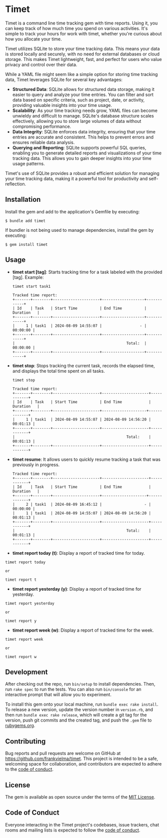 # Timet

Timet is a command line time tracking gem with time reports. Using it, you can keep track of how much time you spend on various activities. It's simple to track your hours for work with timet, whether you're curious about how you allocate your time.

Timet utilizes SQLite to store your time tracking data. This means your data is stored locally and securely, with no need for external databases or cloud storage. This makes Timet lightweight, fast, and perfect for users who value privacy and control over their data.


While a YAML file might seem like a simple option for storing time tracking data, Timet leverages SQLite for several key advantages:

- **Structured Data**: SQLite allows for structured data storage, making it easier to query and analyze your time entries. You can filter and sort data based on specific criteria, such as project, date, or activity, providing valuable insights into your time usage.
- **Scalability**: As your time tracking needs grow, YAML files can become unwieldy and difficult to manage. SQLite's database structure scales effectively, allowing you to store large volumes of data without compromising performance.
- **Data Integrity**: SQLite enforces data integrity, ensuring that your time entries are accurate and consistent. This helps to prevent errors and ensures reliable data analysis.
- **Querying and Reporting**: SQLite supports powerful SQL queries, enabling you to generate detailed reports and visualizations of your time tracking data. This allows you to gain deeper insights into your time usage patterns.

Timet's use of SQLite provides a robust and efficient solution for managing your time tracking data, making it a powerful tool for productivity and self-reflection.

## Installation

Install the gem and add to the application's Gemfile by executing:

    $ bundle add timet

If bundler is not being used to manage dependencies, install the gem by executing:

    $ gem install timet

## Usage

- **timet start [tag]**: Starts tracking time for a task labeled with the provided [tag]. Example:
    ```shell
    timet start task1
    ```

    ```shell
    Tracked time report:
    +-------+--------+---------------------+-------------------+------------+
    | Id    | Task   | Start Time          | End Time          | Duration   |
    +-------+--------+---------------------+-------------------+------------+
    |     1 | task1  | 2024-08-09 14:55:07 |                 - |   00:00:00 |
    +-------+--------+---------------------+-------------------+------------+
    |                                                  Total:  |   00:00:00 |
    +-------+--------+---------------------+-------------------+------------+
    ```

- **timet stop**: Stops tracking the current task, records the elapsed time, and displays the total time spent on all tasks.

    ```shell
    timet stop
    ```

    ```shell
    Tracked time report:
    +-------+--------+---------------------+---------------------+------------+
    | Id    | Task   | Start Time          | End Time            | Duration   |
    +-------+--------+---------------------+--------------------+-------------+
    |     1 | task1  | 2024-08-09 14:55:07 | 2024-08-09 14:56:20 |   00:01:13 |
    +-------+--------+---------------------+---------------------+------------+
    |                                                  Total:    |   00:01:13 |
    +-------+--------+---------------------+---------------------+------------+
    ```

- **timet resume**: It allows users to quickly resume tracking a task that was previously in progress.
    ```shell
    Tracked time report:
    +-------+--------+---------------------+---------------------+------------+
    | Id    | Task   | Start Time          | End Time            | Duration   |
    +-------+--------+---------------------+--------------------+-------------+
    |     2 | task1  | 2024-08-09 16:45:12 |                   - |   00:00:00 |
    |     1 | task1  | 2024-08-09 14:55:07 | 2024-08-09 14:56:20 |   00:01:13 |
    +-------+--------+---------------------+---------------------+------------+
    |                                                  Total:    |   00:01:13 |
    +-------+--------+---------------------+---------------------+------------+
    ```

- **timet report today (t)**: Display a report of tracked time for today.

```shell
timet report today

or

timet report t
```

- **timet report yesterday (y)**: Display a report of tracked time for yesterday.

```shell
timet report yesterday

or

timet report y
```

- **timet report week (w)**: Display a report of tracked time for the week.

```shell
timet report week

or

timet report w
```

## Development

After checking out the repo, run `bin/setup` to install dependencies. Then, run `rake spec` to run the tests. You can also run `bin/console` for an interactive prompt that will allow you to experiment.

To install this gem onto your local machine, run `bundle exec rake install`. To release a new version, update the version number in `version.rb`, and then run `bundle exec rake release`, which will create a git tag for the version, push git commits and the created tag, and push the `.gem` file to [rubygems.org](https://rubygems.org).

## Contributing

Bug reports and pull requests are welcome on GitHub at https://github.com/frankvielma/timet. This project is intended to be a safe, welcoming space for collaboration, and contributors are expected to adhere to the [code of conduct](https://github.com/frankvielma/timet/blob/master/CODE_OF_CONDUCT.md).

## License

The gem is available as open source under the terms of the [MIT License](https://opensource.org/licenses/MIT).

## Code of Conduct

Everyone interacting in the Timet project's codebases, issue trackers, chat rooms and mailing lists is expected to follow the [code of conduct](https://github.com/frankvielma/timet/blob/master/CODE_OF_CONDUCT.md).
